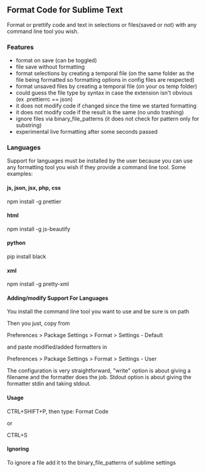 ## Format Code for Sublime Text

Format or prettify code and text in selections or files(saved or not) with any command line tool you wish.

### Features

- format on save (can be toggled)
- file save without formatting
- format selections by creating a temporal file (on the same folder as the file being formatted so formatting options in config files are respected)
- format unsaved files by creating a temporal file (on your os temp folder)
- could guess the file type by syntax in case the extension isn't obvious (ex .prettierrc == json)
- it does not modify code if changed since the time we started formatting
- it does not modify code if the result is the same (no undo trashing)
- ignore files via binary_file_patterns (it does not check for pattern only for substring)
- experimental live formatting after some seconds passed

### Languages

Support for languages must be installed by the user because you can use any formatting tool you wish if they provide a command line tool. Some examples:

#### js, json, jsx, php, css

npm install -g prettier

#### html

npm install -g js-beautify

#### python

pip install black

#### xml

npm install -g pretty-xml

#### Adding/modify Support For Languages

You install the command line tool you want to use and be sure is on path

Then you just, copy from

Preferences > Package Settings > Format > Settings - Default

and paste modified/added formatters in

Preferences > Package Settings > Format > Settings - User

The configuration is very straightforward, "write" option is about giving a filename and the formatter does the job. Stdout option is about giving the formatter stdin and taking stdout.

#### Usage

CTRL+SHIFT+P, then type: Format Code

or

CTRL+S

#### Ignoring

To ignore a file add it to the binary_file_patterns of sublime settings